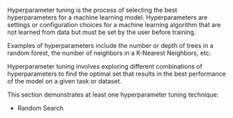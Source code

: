 Hyperparameter tuning is the process of selecting the best hyperparameters for a machine learning model. Hyperparameters are settings or configuration choices for a machine learning algorithm that are not learned from data but must be set by the user before training. 

Examples of hyperparameters include the number or depth of trees in a random forest, the number of neighbors in a K-Nearest Neighbors, etc.

Hyperparameter tuning involves exploring different combinations of hyperparameters to find the optimal set that results in the best performance of the model on a given task or dataset. 

This section demonstrates at least one hyperparameter tuning technique: 
* Random Search
